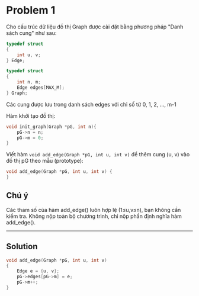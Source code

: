 # Problem 1

Cho cấu trúc dữ liệu đồ thị Graph được cài đặt bằng phương pháp "Danh sách cung" như sau:

```c
typedef struct
{
    int u, v;
} Edge;

typedef struct
{
    int n, m;
    Edge edges[MAX_M];
} Graph;
```

Các cung được lưu trong danh sách edges với chỉ số từ 0, 1, 2, ..., m-1

Hàm khởi tạo đồ thị:

```c
void init_graph(Graph *pG, int n){
    pG->n = n;
    pG->m = 0;
}
```

Viết hàm ```void add_edge(Graph *pG, int u, int v)``` để thêm cung (u, v) vào đồ thị pG theo mẫu (prototype):

```c
void add_edge(Graph *pG, int u, int v) {
}
```

## Chú ý

Các tham số của hàm add_edge() luôn hợp lệ (1≤u,v≤n), bạn không cần kiểm tra.
Không nộp toàn bộ chương trình, chỉ nộp phần định nghĩa hàm add_edge().

---

## Solution

```c
void add_edge(Graph *pG, int u, int v)
{
    Edge e = {u, v};
    pG->edges[pG->m] = e;
    pG->m++;
}
```
